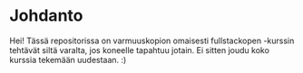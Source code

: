 # Johdanto

Hei! Tässä repositorissa on varmuuskopion omaisesti fullstackopen -kurssin tehtävät siltä varalta, jos koneelle tapahtuu jotain. Ei sitten joudu koko kurssia tekemään uudestaan. :)